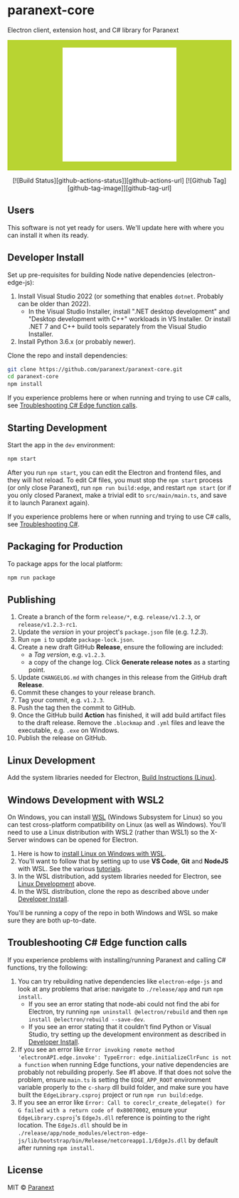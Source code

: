 # paranext-core

Electron client, extension host, and C# library for Paranext

<div align="center" style="background-color: #b8d432;">
  <br />
  <img src="assets/pt-react.png" />
  <br />
  <br />
</div>

<div align="center">

[![Build Status][github-actions-status]][github-actions-url]
[![Github Tag][github-tag-image]][github-tag-url]

</div>

## Users

This software is not yet ready for users. We'll update here with where you can install it when its ready.

## Developer Install

Set up pre-requisites for building Node native dependencies (electron-edge-js):

1. Install Visual Studio 2022 (or something that enables `dotnet`. Probably can be older than 2022).
   - In the Visual Studio Installer, install ".NET desktop development" and "Desktop development with C++" workloads in VS Installer. Or install .NET 7 and C++ build tools separately from the Visual Studio Installer.
2. Install Python 3.6.x (or probably newer).

Clone the repo and install dependencies:

```bash
git clone https://github.com/paranext/paranext-core.git
cd paranext-core
npm install
```

If you experience problems here or when running and trying to use C# calls, see [Troubleshooting C# Edge function calls](#troubleshooting-c-edge-function-calls).

## Starting Development

Start the app in the `dev` environment:

```bash
npm start
```

After you run `npm start`, you can edit the Electron and frontend files, and they will hot reload. To edit C# files, you must stop the `npm start` process (or only close Paranext), run `npm run build:edge`, and restart `npm start` (or if you only closed Paranext, make a trivial edit to `src/main/main.ts`, and save it to launch Paranext again).

If you experience problems here or when running and trying to use C# calls, see [Troubleshooting C#](#troubleshooting-c-edge-function-calls).

## Packaging for Production

To package apps for the local platform:

```bash
npm run package
```

## Publishing

1. Create a branch of the form `release/*`, e.g. `release/v1.2.3`, or `release/v1.2.3-rc1`.
2. Update the _version_ in your project's `package.json` file (e.g. _1.2.3_).
3. Run `npm i` to update `package-lock.json`.
4. Create a new draft GitHub **Release**, ensure the following are included:
   - a _Tag version_, e.g. `v1.2.3`.
   - a copy of the change log. Click **Generate release notes** as a starting point.
5. Update `CHANGELOG.md` with changes in this release from the GitHub draft **Release**.
6. Commit these changes to your release branch.
7. Tag your commit, e.g. `v1.2.3`.
8. Push the tag then the commit to GitHub.
9. Once the GitHub build **Action** has finished, it will add build artifact files to the draft release. Remove the `.blockmap` and `.yml` files and leave the executable, e.g. `.exe` on Windows.
10. Publish the release on GitHub.

## Linux Development

Add the system libraries needed for Electron, [Build Instructions (Linux)](https://www.electronjs.org/docs/latest/development/build-instructions-linux).

## Windows Development with WSL2

On Windows, you can install [WSL](https://learn.microsoft.com/en-us/windows/wsl/) (Windows Subsystem for Linux) so you can test cross-platform compatibility on Linux (as well as Windows). You'll need to use a Linux distribution with WSL2 (rather than WSL1) so the X-Server windows can be opened for Electron.

1. Here is how to [install Linux on Windows with WSL](https://learn.microsoft.com/en-us/windows/wsl/install).
2. You'll want to follow that by setting up to use **VS Code**, **Git** and **NodeJS** with WSL. See the various [tutorials](https://learn.microsoft.com/en-us/windows/wsl/setup/environment).
3. In the WSL distribution, add system libraries needed for Electron, see [Linux Development](#linux-development) above.
4. In the WSL distribution, clone the repo as described above under [Developer Install](#developer-install).

You'll be running a copy of the repo in both Windows and WSL so make sure they are both up-to-date.

## Troubleshooting C# Edge function calls

If you experience problems with installing/running Paranext and calling C# functions, try the following:

1. You can try rebuilding native dependencies like `electron-edge-js` and look at any problems that arise: navigate to `./release/app` and run `npm install`.
   - If you see an error stating that node-abi could not find the abi for Electron, try running `npm uninstall @electron/rebuild` and then `npm install @electron/rebuild --save-dev`.
   - If you see an error stating that it couldn't find Python or Visual Studio, try setting up the development environment as described in [Developer Install](#developer-install).
2. If you see an error like `Error invoking remote method 'electronAPI.edge.invoke': TypeError: edge.initializeClrFunc is not a function` when running Edge functions, your native dependencies are probably not rebuilding properly. See #1 above. If that does not solve the problem, ensure `main.ts` is setting the `EDGE_APP_ROOT` environment variable properly to the `c-sharp` dll build folder, and make sure you have built the `EdgeLibrary.csproj` project or run `npm run build:edge`.
3. If you see an error like `Error: Call to coreclr_create_delegate() for G failed with a return code of 0x80070002`, ensure your `EdgeLibrary.csproj`'s `EdgeJs.dll` reference is pointing to the right location. The `EdgeJs.dll` should be in `./release/app/node_modules/electron-edge-js/lib/bootstrap/bin/Release/netcoreapp1.1/EdgeJs.dll` by default after running `npm install`.

## License

MIT © [Paranext](https://github.com/paranext)
